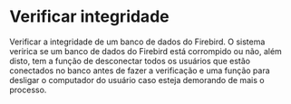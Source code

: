 # Verificar integridade
Verificar a integridade de um banco de dados do Firebird. O sistema veririca se um banco de dados do Firebird está corrompido ou não, além disto, tem a função de desconectar todos os usuários que estão conectados no banco antes de fazer a verificação e uma função para desligar o computador do usuário caso esteja demorando de mais o processo.
